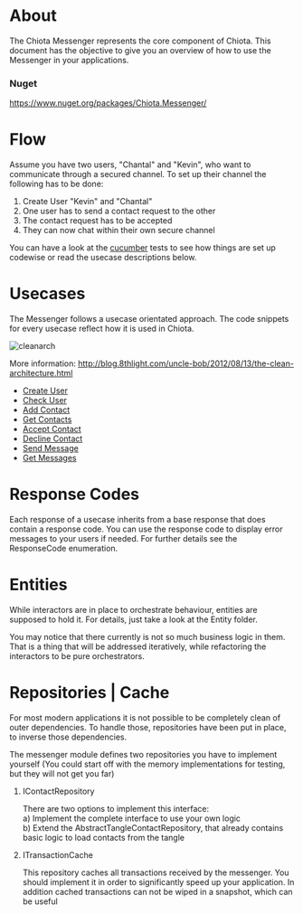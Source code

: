 # About

The Chiota Messenger represents the core component of Chiota. This document has the objective to give you an overview of how to use the Messenger in your applications.

### Nuget
https://www.nuget.org/packages/Chiota.Messenger/

# Flow

Assume you have two users, "Chantal" and "Kevin", who want to communicate through a secured channel. To set up their channel the following has to be done:

1) Create User "Kevin" and "Chantal"
2) One user has to send a contact request to the other
3) The contact request has to be accepted
4) They can now chat within their own secure channel

You can have a look at the [cucumber](https://github.com/PACTCare/Chiota/tree/master/Chiota.Messenger.Cucumber/Features) tests to see how things are set up codewise or read the usecase descriptions below.

# Usecases

The Messenger follows a usecase orientated approach. The code snippets for every usecase reflect how it is used in Chiota.

![cleanarch](http://i.imgur.com/WkBAATy.png)

More information:
http://blog.8thlight.com/uncle-bob/2012/08/13/the-clean-architecture.html

- [Create User](https://github.com/PACTCare/Chiota/tree/master/Chiota.Messenger/Documentation/Usecases/createuser.md)
- [Check User](https://github.com/PACTCare/Chiota/tree/master/Chiota.Messenger/Documentation/Usecases/checkuser.md)
- [Add Contact](https://github.com/PACTCare/Chiota/tree/master/Chiota.Messenger/Documentation/Usecases/addcontact.md)
- [Get Contacts](https://github.com/PACTCare/Chiota/tree/master/Chiota.Messenger/Documentation/Usecases/getcontacts.md)
- [Accept Contact](https://github.com/PACTCare/Chiota/tree/master/Chiota.Messenger/Documentation/Usecases/acceptcontact.md)
- [Decline Contact](https://github.com/PACTCare/Chiota/tree/master/Chiota.Messenger/Documentation//Usecasesdeclinecontact.md)
- [Send Message](https://github.com/PACTCare/Chiota/tree/master/Chiota.Messenger/Documentation/Usecases/sendmessage.md)
- [Get Messages](https://github.com/PACTCare/Chiota/tree/master/Chiota.Messenger/Documentation/Usecases/getmessages.md)

# Response Codes

Each response of a usecase inherits from a base response that does contain a response code. You can use the response code to display error messages to your users if needed. For further details see the ResponseCode enumeration.

# Entities

While interactors are in place to orchestrate behaviour, entities are supposed to hold it. For details, just take a look at the Entity folder. 

You may notice that there currently is not so much business logic in them. That is a thing that will be addressed iteratively, while refactoring the interactors to be pure orchestrators.

# Repositories | Cache

For most modern applications it is not possible to be completely clean of outer dependencies. To handle those, repositories have been put in place, to inverse those dependencies.

The messenger module defines two repositories you have to implement yourself (You could start off with the memory implementations for testing, but they will not get you far)

1) IContactRepository
    
    There are two options to implement this interface:<br>
    a) Implement the complete interface to use your own logic<br>
    b) Extend the AbstractTangleContactRepository, that already contains basic logic to load contacts from the tangle

2) ITransactionCache

    This repository caches all transactions received by the messenger. You should implement it in order to significantly speed up your application. In addition cached transactions can not be wiped in a snapshot, which can be useful